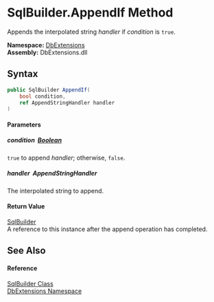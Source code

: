 SqlBuilder.AppendIf Method
==========================
Appends the interpolated string *handler* if *condition* is `true`.
  
**Namespace:** [DbExtensions][1]  
**Assembly:** DbExtensions.dll

Syntax
------

```csharp
public SqlBuilder AppendIf(
	bool condition,
	ref AppendStringHandler handler
)
```

#### Parameters

##### *condition*  [Boolean][2]
`true` to append *handler*; otherwise, `false`.

##### *handler*  AppendStringHandler
The interpolated string to append.

#### Return Value
[SqlBuilder][3]  
A reference to this instance after the append operation has completed.

See Also
--------

#### Reference
[SqlBuilder Class][3]  
[DbExtensions Namespace][1]  

[1]: ../README.md
[2]: https://learn.microsoft.com/dotnet/api/system.boolean
[3]: README.md